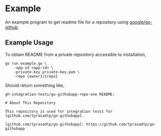 # Example

An example program to get readme file for a repository using [google/go-github].

## Example Usage

To obtain README from a private repository accessible to installation,

```
go run example.go \
    -app-id <app-id> \
    -private-key private-key.pem \
    -repo {owner}/{repo}
```

Should return something like,

```
gh-integration-tests/go-githubapp-repo-one README:

# About This Repository

This repository is used for integration tests for [github.com/tprasadtp/go-githubapp].

[github.com/tprasadtp/go-githubapp]: https://github.com/tprasadtp/go-githubapp
```

[google/go-github]: github.com/google/go-github
